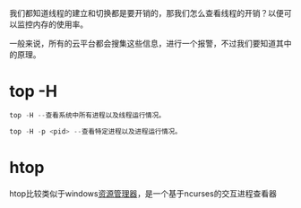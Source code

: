 我们都知道线程的建立和切换都是要开销的，那我们怎么查看线程的开销？以便可以监控内存的使用率。

一般来说，所有的云平台都会搜集这些信息，进行一个报警，不过我们要知道其中的原理。


# top -H

```java
top -H --查看系统中所有进程以及线程运行情况。
```

```java
top -H -p <pid> --查看特定进程以及进程运行情况。
```








# htop

htop比较类似于windows[资源管理器](https://so.csdn.net/so/search?q=资源管理器&spm=1001.2101.3001.7020)，是一个基于ncurses的交互进程查看器

